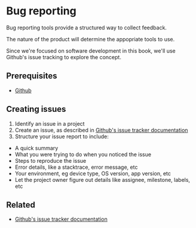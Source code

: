 # Bug reporting

Bug reporting tools provide a structured way to collect feedback.

The nature of the product will determine the appopriate tools to use.

Since we're focused on software development in this book, we'll use Github's issue tracking to explore the concept.

## Prerequisites

* [Github](../tools/github.md)

## Creating issues

1. Identify an issue in a project
1. Create an issue, as described in [Github's issue tracker documentation](https://guides.github.com/features/issues/)
1. Structure your issue report to include:
  * A quick summary
  * What you were trying to do when you noticed the issue
  * Steps to reproduce the issue
  * Error details, like a stacktrace, error message, etc
  * Your environment, eg device type, OS version, app version, etc
  * Let the project owner figure out details like assignee, milestone, labels, etc

## Related

* [Github's issue tracker documentation](https://guides.github.com/features/issues/)